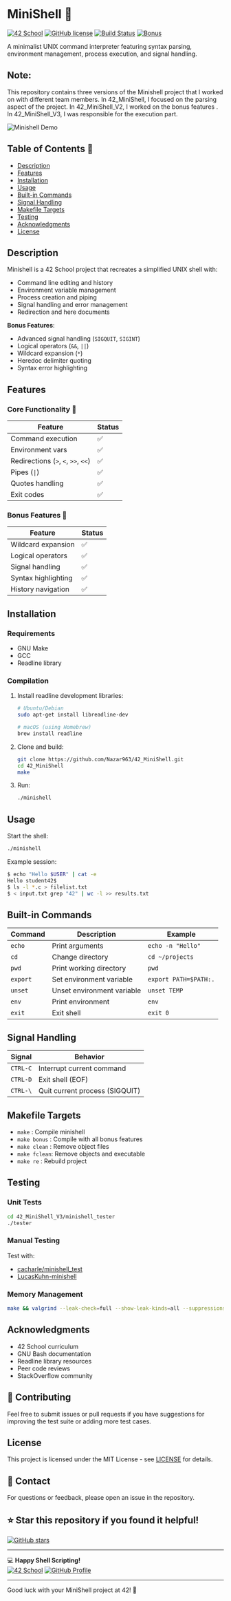 # MiniShell 🐚

[![42 School](https://img.shields.io/badge/42-School-blue)](https://42firenze.it/)
[![GitHub license](https://img.shields.io/github/license/Nazar963/42_MiniShell)](https://github.com/Nazar963/42_MiniShell/blob/master/LICENSE)
[![Build Status](https://img.shields.io/github/actions/workflow/status/Nazar963/42_MiniShell/build.yml?branch=master)](https://github.com/Nazar963/42_MiniShell/actions)
[![Bonus](https://img.shields.io/badge/Bonus-Complete-brightgreen)](https://github.com/Nazar963/42_MiniShell/42_Minishell_V3)

A minimalist UNIX command interpreter featuring syntax parsing, environment management, process execution, and signal handling.

## Note:
 This repository contains three versions of the Minishell project that I worked on with different team members. In 42_MiniShell, I focused on the parsing aspect of the project. In 42_MiniShell_V2, I worked on the bonus features . In 42_MiniShell_V3, I was responsible for the execution part. 

![Minishell Demo](https://raw.githubusercontent.com/Nazar963/42_MiniShell/master/images/dimo.gif)

## Table of Contents 📖
- [Description](#description)
- [Features](#features)
- [Installation](#installation)
- [Usage](#usage)
- [Built-in Commands](#built-in-commands)
- [Signal Handling](#signal-handling)
- [Makefile Targets](#makefile-targets)
- [Testing](#testing)
- [Acknowledgments](#acknowledgments)
- [License](#license)

## Description
Minishell is a 42 School project that recreates a simplified UNIX shell with:
- Command line editing and history
- Environment variable management
- Process creation and piping
- Signal handling and error management
- Redirection and here documents

**Bonus Features**:
- Advanced signal handling (`SIGQUIT`, `SIGINT`)
- Logical operators (`&&`, `||`)
- Wildcard expansion (`*`)
- Heredoc delimiter quoting
- Syntax error highlighting

## Features

### Core Functionality 🔧
| Feature             | Status |
|---------------------|--------|
| Command execution   | ✅     |
| Environment vars    | ✅     |
| Redirections (`>`, `<`, `>>`, `<<`)| ✅ |
| Pipes (`\|`)           | ✅     |
| Quotes handling     | ✅     |
| Exit codes          | ✅     |

### Bonus Features 🚀
| Feature             | Status |
|---------------------|--------|
| Wildcard expansion  | ✅     |
| Logical operators   | ✅     |
| Signal handling     | ✅     |
| Syntax highlighting | ✅     |
| History navigation  | ✅     |

## Installation

### Requirements
- GNU Make
- GCC
- Readline library

### Compilation
1. Install readline development libraries:
   ```bash
   # Ubuntu/Debian
   sudo apt-get install libreadline-dev
   
   # macOS (using Homebrew)
   brew install readline
   ```
2. Clone and build:
   ```bash
   git clone https://github.com/Nazar963/42_MiniShell.git
   cd 42_MiniShell
   make
   ```
3. Run:
   ```bash
   ./minishell
   ```

## Usage
Start the shell:
```bash
./minishell
```

Example session:
```bash
$ echo "Hello $USER" | cat -e
Hello student42$
$ ls -l *.c > filelist.txt
$ < input.txt grep "42" | wc -l >> results.txt
```

## Built-in Commands
| Command   | Description                  | Example               |
|-----------|------------------------------|-----------------------|
| `echo`    | Print arguments              | `echo -n "Hello"`     |
| `cd`      | Change directory             | `cd ~/projects`       |
| `pwd`     | Print working directory      | `pwd`                 |
| `export`  | Set environment variable     | `export PATH=$PATH:.` |
| `unset`   | Unset environment variable   | `unset TEMP`          |
| `env`     | Print environment            | `env`                 |
| `exit`    | Exit shell                   | `exit 0`              |

## Signal Handling
| Signal   | Behavior                          |
|----------|-----------------------------------|
| `CTRL-C` | Interrupt current command         |
| `CTRL-D` | Exit shell (EOF)                  |
| `CTRL-\` | Quit current process (SIGQUIT)    |

## Makefile Targets
- `make`       : Compile minishell
- `make bonus` : Compile with all bonus features
- `make clean` : Remove object files
- `make fclean`: Remove objects and executable
- `make re`    : Rebuild project

## Testing
### Unit Tests
```bash
cd 42_MiniShell_V3/minishell_tester
./tester
```

### Manual Testing
Test with:
- [cacharle/minishell_test](https://github.com/cacharle/minishell_test)
- [LucasKuhn-minishell](https://github.com/LucasKuhn/minishell_tester)

### Memory Management
```bash
make && valgrind --leak-check=full --show-leak-kinds=all --suppressions=utils/readline.supp ./minishell
```

## Acknowledgments
- 42 School curriculum
- GNU Bash documentation
- Readline library resources
- Peer code reviews
- StackOverflow community

## 🤝 Contributing
Feel free to submit issues or pull requests if you have suggestions for improving the test suite or adding more test cases.

## License
This project is licensed under the MIT License - see [LICENSE](LICENSE) for details.

## 📧 Contact
For questions or feedback, please open an issue in the repository.

## ⭐ Star this repository if you found it helpful!
[![GitHub stars](https://img.shields.io/github/stars/Nazar963/42_MiniShell?style=social)](https://github.com/Nazar963/42_MiniShell/stargazers)

---

💻 **Happy Shell Scripting!**  
[![42 School](https://img.shields.io/badge/42-profile-blue)](https://profile-v3.intra.42.fr/users/naal-jen)
[![GitHub Profile](https://img.shields.io/badge/GitHub-Nazar963-lightgrey)](https://github.com/Nazar963)

---

Good luck with your MiniShell project at 42! 🚀
